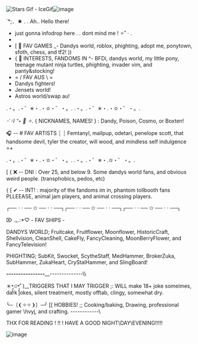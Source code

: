 <img src="https://encrypted-tbn0.gstatic.com/images?q=tbn:ANd9GcR7j5QKJgzch9UaSlmUsuhZzmncNIKbIFt-MA&amp;s" alt="Stars Gif - IceGif"/>![image](https://github.com/user-attachments/assets/890909f2-e9cd-4a06-a14e-f0cb5ae0b9c4)


`*;．★  . . Ah.. Hello there! 
- just gonna infodrop here . . dont mind me ! ✧˚ · .
- 
- [ 🍥  FAV GAMES _- Dandys world, roblox, phighting, adopt me, ponytown, sfoth, chess, and tf2! ))
- { 🍰  INTERESTS, FANDOMS IN ^- BFDi, dandys world, my little pony, teenage mutant ninja turtles, phighting, invader vim, and panty&stocking!
- = / FAV AUS \ =
- Dandys fighters!
- Jensets world!
- Astros world/swap au!

.・。.・゜✭・.・✫・゜・。. .・。.・゜✭・.・✫・゜・。.

*･῾ ᵎ⌇ ⁺◦ 💮 ✧.* { NICKNAMES, NAMES! } : Dandy, Poison, Cosmo, or Boxten!

🎧 -- # FAV ARTISTS ┊ ┊ Femtanyl, mailpup, odetari, penelope scott, that handsome devil, tyler the creator, will wood, and mindless self indulgence =+

.・。.・゜✭・.・✫・゜・。. .・。.・゜✭・.✫・゜・。.

[ { ❌ -- DNI : Over 25, and below 9. Some dandys world fans, and obvious weird people. (transphobics, pedos, etc)

{ [ ✔ -- INT! : majority of the fandoms im in, phantom tollbooth fans PLLEEASE, animal jam players, and animal crossing players.

╭── ⋅ ⋅ ── ✩ ── ⋅ ⋅ ──╮╭── ⋅ ⋅ ── ✩ ── ⋅ ⋅ ──╮╭── ⋅ ⋅ ── ✩ ── ⋅ ⋅ ──╮

⌦ .｡.:*♡ - FAV SHIPS - 

DANDYS WORLD; Fruitcake, Fruitflower, Moonflower, HistoricCraft, Shellvision, CleanShell, CakeFly, FancyCleaning, MoonBerryFlower, and FancyTelevision!

PHIGHTING; SubKit, Swocket, ScytheStaff, MedHammer, BrokerZuka, SubHammer, ZukaHeart, CryStalHammer, and SlingBoard!

__________----------------____________--------------\\\\

＊*•̩̩͙✩•̩̩͙*˚ )__TRIGGERS THAT I MAY TRIGGER ;: WILL make 18+ joke someimes, dark jokes, silent treatment, mostly offtab, clingy, somewhat dry.

╰─〔❨✧✧❩〕─╯  [[ HOBBIES! ;; Cooking/baking, Drawing, professional gamer \hvyj, and crafting.
------------\

THX FOR READING ! !! ! HAVE A GOOD NIGHT\DAY\EVENING!!!!! 


![image](https://github.com/user-attachments/assets/0a2177cc-5e0f-41d4-9161-ee3325c6ecc7)








